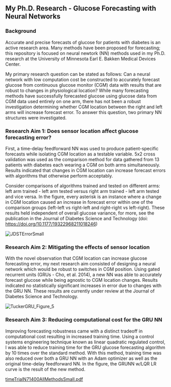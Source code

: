
## My Ph.D. Research - Glucose Forecasting with Neural Networks

### Background
Accurate and precise forecasts of glucose for patients with diabetes is an active research area. Many methods have been proposed for forecasting; this repository is focused on neural newtork (NN) methods used in my Ph.D. research at the University of Minnesota Earl E. Bakken Medical Devices Center.

My primary research question can be stated as follows: Can a neural network with low computation cost be constructed to accurately forecast glucose from continuous glucose monitor (CGM) data with results that are robust to changes in physiological location? While many forecasting methods have successfully forecasted glucose using glucose data from CGM data used entirely on one arm, there has not been a robust investigation determining whether CGM location between the right and left arms will increase forecast error. To answer this question, two primary NN structures were investigated. 

### Research Aim 1: Does sensor location affect glucose forecasting error?

First, a time-delay feedforward NN was used to produce patient-specific forecasts while isolating CGM location as a testable variable. 5x2 cross validation was used as the comparison method for data gathered from 13 patients with diabetes each wearing a CGM on both arms simultaneously. Results indicated that changes in CGM location can increase forecast errors with algorithms that otherwise perform acceptably. 

Consider comparisons of algorithms trained and tested on different arms: left arm trained - left arm tested versus right arm trained - left arm tested and vice versa. In the figure, every asterisk is an instance where a change in CGM location caused an increase in forecast error within one of the comparison groups (left-left vs right-left and right-right vs left-right). These results held independent of overall glucose variance, for more, see the publication in the Journal of Diabetes Science and Technology (doi: https://doi.org/10.1177/19322968211018246)

![JDSTErrorSmall](https://media.github.umn.edu/user/20368/files/df934536-d81f-4f6c-a989-4006a0107a05)

### Research Aim 2: Mitigating the effects of sensor location

With the novel observation that CGM location can increase glucose forecasting error, my next research aim consisted of designing a neural network which would be robust to switches in CGM position. Using gated recurrent units (GRUs - Cho, et al. 2014), a new NN was able to accurately forecast glucose while being agnostic to CGM location changes. Results indicated no statistically significant increases in error due to changes with the GRU NN. These results are currently under review at the Journal of Diabetes Science and Technology.

![TuckerGRU_Figure_5](https://media.github.umn.edu/user/20368/files/223664f7-d23c-4021-b4f6-cb319e338226)

### Research Aim 3: Reducing computational cost for the GRU NN

Improving forecasting robustness came with a distinct tradeoff in computational cost resulting in increased training time. Using a control systems engineering technique known as linear quadratic regulated control, I was able to reduce training time for the GRU glucose forecasting algorithm by 10 times over the standard method. With this method, training time was also reduced over both a GRU NN with an Adam optimizer as well as the original time-delay feedforward NN. In the figure, the GRUNN w/LQR LR curve is the result of the new method. 

[timeTrialN71400AllMethodsSmall.pdf](https://github.umn.edu/tucke430/glucose-predictor-dev/files/858/timeTrialN71400AllMethodsSmall.pdf)


